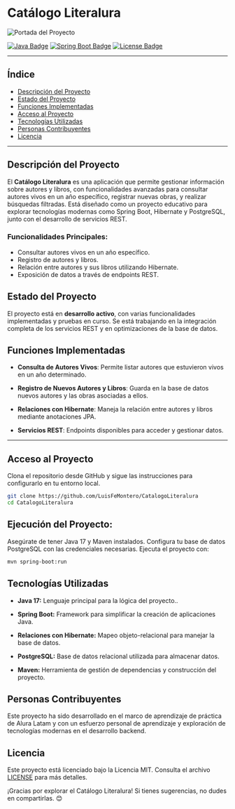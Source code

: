 # Catálogo Literalura

![Portada del Proyecto](src/Imágenes/catalogo-literatura.jpg)

[![Java Badge](https://img.shields.io/badge/Java-17.0.1-blue.svg)](https://www.oracle.com/java/technologies/javase-jdk17-downloads.html)
[![Spring Boot Badge](https://img.shields.io/badge/Spring%20Boot-2.7.5-green.svg)](https://spring.io/projects/spring-boot)
[![License Badge](https://img.shields.io/badge/license-MIT-green)](LICENSE)

---

## Índice

- [Descripción del Proyecto](#descripción-del-proyecto)
- [Estado del Proyecto](#estado-del-proyecto)
- [Funciones Implementadas](#funciones-implementadas)
- [Acceso al Proyecto](#acceso-al-proyecto)
- [Tecnologías Utilizadas](#tecnologías-utilizadas)
- [Personas Contribuyentes](#personas-contribuyentes)
- [Licencia](#licencia)

---

## Descripción del Proyecto

El **Catálogo Literalura** es una aplicación que permite gestionar información sobre autores y libros, con funcionalidades avanzadas para consultar autores vivos en un año específico, registrar nuevas obras, y realizar búsquedas filtradas. Está diseñado como un proyecto educativo para explorar tecnologías modernas como Spring Boot, Hibernate y PostgreSQL, junto con el desarrollo de servicios REST.

### Funcionalidades Principales:
- Consultar autores vivos en un año específico.
- Registro de autores y libros.
- Relación entre autores y sus libros utilizando Hibernate.
- Exposición de datos a través de endpoints REST.

## Estado del Proyecto

El proyecto está en **desarrollo activo**, con varias funcionalidades implementadas y pruebas en curso. Se está trabajando en la integración completa de los servicios REST y en optimizaciones de la base de datos.

## Funciones Implementadas

- **Consulta de Autores Vivos**:
  Permite listar autores que estuvieron vivos en un año determinado.

- **Registro de Nuevos Autores y Libros**:
  Guarda en la base de datos nuevos autores y las obras asociadas a ellos.

- **Relaciones con Hibernate**:
  Maneja la relación entre autores y libros mediante anotaciones JPA.

- **Servicios REST**:
  Endpoints disponibles para acceder y gestionar datos.

---

## Acceso al Proyecto

Clona el repositorio desde GitHub y sigue las instrucciones para configurarlo en tu entorno local.

```bash
git clone https://github.com/LuisFeMontero/CatalogoLiteralura
cd CatalogoLiteralura
```
## Ejecución del Proyecto:
Asegúrate de tener Java 17 y Maven instalados.
Configura tu base de datos PostgreSQL con las credenciales necesarias.
Ejecuta el proyecto con:
```bash
mvn spring-boot:run
```

## Tecnologías Utilizadas

- **Java 17:**
   Lenguaje principal para la lógica del proyecto..

- **Spring Boot:**
  Framework para simplificar la creación de aplicaciones Java.

- **Relaciones con Hibernate:**
  Mapeo objeto-relacional para manejar la base de datos.

- **PostgreSQL:**
  Base de datos relacional utilizada para almacenar datos.
- **Maven:**
  Herramienta de gestión de dependencias y construcción del proyecto.

## Personas Contribuyentes
  Este proyecto ha sido desarrollado en el marco de aprendizaje de práctica de Alura Latam y con un esfuerzo personal de aprendizaje y exploración de tecnologías modernas en el desarrollo backend.

## Licencia
Este proyecto está licenciado bajo la Licencia MIT. Consulta el archivo [LICENSE](src/License/LICENSE) para más detalles.

¡Gracias por explorar el Catálogo Literalura! Si tienes sugerencias, no dudes en compartirlas. 😊